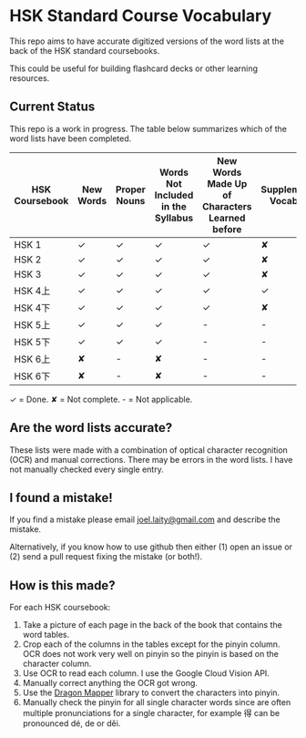 # HSK Standard Course Vocabulary

This repo aims to have accurate digitized versions of the word lists at the back of the HSK standard coursebooks.

This could be useful for building flashcard decks or other learning resources.

## Current Status

This repo is a work in progress. The table below summarizes which of the word lists have been completed.

| HSK Coursebook | New Words | Proper Nouns | Words Not Included in the Syllabus | New Words Made Up of Characters Learned before | Supplementary Vocabulary |
|----------------|-----------|--------------|------------------------------------|------------------------------------------------|--------------------------|
| HSK 1          | ✓         | ✓            | ✓                                  | ✓                                              | ✘                        |
| HSK 2          | ✓         | ✓            | ✓                                  | ✓                                              | ✘                        |
| HSK 3          | ✓         | ✓            | ✓                                  | ✓                                              | ✘                        |
| HSK 4上         | ✓         | ✓            | ✓                                  | ✓                                              | ✓                        |
| HSK 4下         | ✓         | ✓            | ✓                                  | ✓                                              | ✘                        |
| HSK 5上         | ✓         | ✓            | ✓                                  | -                                              | -                        |
| HSK 5下         | ✓         | ✓            | ✓                                  | -                                              | -                        |
| HSK 6上         | ✘         | -            | ✘                                  | -                                              | -                        |
| HSK 6下         | ✘         | -            | ✘                                  | -                                              | -                        |


✓ = Done.
✘ = Not complete.
\- = Not applicable.

## Are the word lists accurate?

These lists were made with a combination of optical character recognition (OCR) and manual corrections. There may be errors in the word lists. I have not manually checked every single entry.

## I found a mistake!

If you find a mistake please email joel.laity@gmail.com and describe the mistake.

Alternatively, if you know how to use github then either (1) open an issue or (2) send a pull request fixing the mistake (or both!).

## How is this made?

For each HSK coursebook:

 1. Take a picture of each page in the back of the book that contains the word tables.
 1. Crop each of the columns in the tables except for the pinyin column. OCR does not work very well on pinyin so the pinyin is based on the character column.
 1. Use OCR to read each column. I use the Google Cloud Vision API.
 1. Manually correct anything the OCR got wrong.
 1. Use the [Dragon Mapper](https://dragonmapper.readthedocs.io/en/latest/) library to convert the characters into pinyin.
 1. Manually check the pinyin for all single character words since are often multiple pronunciations for a single character, for example 得 can be pronounced dé, de or děi.
